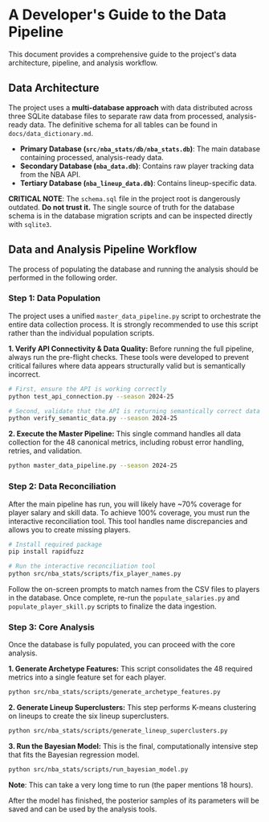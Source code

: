 # A Developer's Guide to the Data Pipeline

This document provides a comprehensive guide to the project's data architecture, pipeline, and analysis workflow.

## Data Architecture

The project uses a **multi-database approach** with data distributed across three SQLite database files to separate raw data from processed, analysis-ready data. The definitive schema for all tables can be found in `docs/data_dictionary.md`.

*   **Primary Database (`src/nba_stats/db/nba_stats.db`)**: The main database containing processed, analysis-ready data.
*   **Secondary Database (`nba_data.db`)**: Contains raw player tracking data from the NBA API.
*   **Tertiary Database (`nba_lineup_data.db`)**: Contains lineup-specific data.

**CRITICAL NOTE**: The `schema.sql` file in the project root is dangerously outdated. **Do not trust it.** The single source of truth for the database schema is in the database migration scripts and can be inspected directly with `sqlite3`.

## Data and Analysis Pipeline Workflow

The process of populating the database and running the analysis should be performed in the following order.

### Step 1: Data Population

The project uses a unified `master_data_pipeline.py` script to orchestrate the entire data collection process. It is strongly recommended to use this script rather than the individual population scripts.

**1. Verify API Connectivity & Data Quality:**
Before running the full pipeline, always run the pre-flight checks. These tools were developed to prevent critical failures where data appears structurally valid but is semantically incorrect.

```bash
# First, ensure the API is working correctly
python test_api_connection.py --season 2024-25

# Second, validate that the API is returning semantically correct data
python verify_semantic_data.py --season 2024-25
```

**2. Execute the Master Pipeline:**
This single command handles all data collection for the 48 canonical metrics, including robust error handling, retries, and validation.

```bash
python master_data_pipeline.py --season 2024-25
```

### Step 2: Data Reconciliation

After the main pipeline has run, you will likely have ~70% coverage for player salary and skill data. To achieve 100% coverage, you must run the interactive reconciliation tool. This tool handles name discrepancies and allows you to create missing players.

```bash
# Install required package
pip install rapidfuzz

# Run the interactive reconciliation tool
python src/nba_stats/scripts/fix_player_names.py
```

Follow the on-screen prompts to match names from the CSV files to players in the database. Once complete, re-run the `populate_salaries.py` and `populate_player_skill.py` scripts to finalize the data ingestion.

### Step 3: Core Analysis

Once the database is fully populated, you can proceed with the core analysis.

**1. Generate Archetype Features:**
This script consolidates the 48 required metrics into a single feature set for each player.

```bash
python src/nba_stats/scripts/generate_archetype_features.py
```

**2. Generate Lineup Superclusters:**
This step performs K-means clustering on lineups to create the six lineup superclusters.

```bash
python src/nba_stats/scripts/generate_lineup_superclusters.py
```

**3. Run the Bayesian Model:**
This is the final, computationally intensive step that fits the Bayesian regression model.

```bash
python src/nba_stats/scripts/run_bayesian_model.py
```
**Note**: This can take a very long time to run (the paper mentions 18 hours).

After the model has finished, the posterior samples of its parameters will be saved and can be used by the analysis tools.
